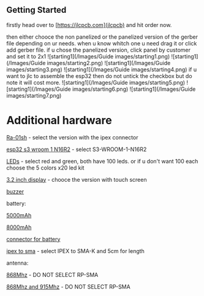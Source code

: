 ## Getting Started

firstly head over to [https://jlcpcb.com](jlcpcb) and hit order now.

then either chooce the non panelized or the panelized version of the gerber file depending on ur needs.
when u know whitch one u need drag it or click add gerber file.
if u chose the panelized version, click panel by customer and set it to 2x1
![starting1](/Images/Guide images/starting1.png)
![starting1](/Images/Guide images/starting2.png)
![starting1](/Images/Guide images/starting3.png)
![starting1](/Images/Guide images/starting4.png)
if u want to jlc to assemble the esp32 then do not untick the checkbox but do note it will cost more.
![starting1](/Images/Guide images/starting5.png)
![starting1](/Images/Guide images/starting6.png)
![starting1](/Images/Guide images/starting7.png)

# Additional hardware

[Ra-01sh](https://vi.aliexpress.com/item/1005002561194884.html) - select the version with the ipex connector

[esp32 s3 wroom 1 N16R2](https://vi.aliexpress.com/item/1005005230800143.html) - select S3-WROOM-1-N16R2

[LEDs](https://vi.aliexpress.com/item/1005006205983912.html) - select red and green, both have 100 leds. or if u don't want 100 each choose the 5 colors x20 led kit

[3.2 inch display](https://vi.aliexpress.com/item/1005006258575617.html) - chooce the version with touch screen

[buzzer](https://vi.aliexpress.com/item/1005006260328559.html)

battery:

[5000mAh](https://vi.aliexpress.com/item/1005005216499731.html)

[8000mAh](https://vi.aliexpress.com/item/1005004423785699.html)

[connector for battery](https://vi.aliexpress.com/item/1005006623049916.html)

[ipex to sma](https://vi.aliexpress.com/item/4000848776660.html) - select IPEX to SMA-K and 5cm for length

antenna:

[868Mhz](https://vi.aliexpress.com/item/32972870968.html) - DO NOT SELECT RP-SMA

[868Mhz and 915Mhz](https://vi.aliexpress.com/item/1005004607615001.html) - DO NOT SELECT RP-SMA
